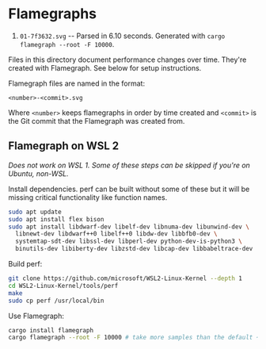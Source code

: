 # Flamegraphs

1. `01-7f3632.svg` -- Parsed in 6.10 seconds. Generated with `cargo flamegraph --root -F 10000`.

Files in this directory document performance changes over time. They're created with Flamegraph. See below for setup instructions.

Flamegraph files are named in the format:

```
<number>-<commit>.svg
```

Where `<number>` keeps flamegraphs in order by time created and `<commit>` is the Git commit that the Flamegraph was created from.

## Flamegraph on WSL 2

_Does not work on WSL 1. Some of these steps can be skipped if you're on Ubuntu, non-WSL._

Install dependencies. perf can be built without some of these but it will be missing critical functionality like function names.

```sh
sudo apt update
sudo apt install flex bison
sudo apt install libdwarf-dev libelf-dev libnuma-dev libunwind-dev \
  libnewt-dev libdwarf++0 libelf++0 libdw-dev libbfb0-dev \
  systemtap-sdt-dev libssl-dev libperl-dev python-dev-is-python3 \
  binutils-dev libiberty-dev libzstd-dev libcap-dev libbabeltrace-dev
```

Build perf:

```sh
git clone https://github.com/microsoft/WSL2-Linux-Kernel --depth 1
cd WSL2-Linux-Kernel/tools/perf
make
sudo cp perf /usr/local/bin
```

Use Flamegraph:

```sh
cargo install flamegraph
cargo flamegraph --root -F 10000 # take more samples than the default ~1000
```
